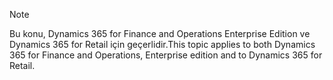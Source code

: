 > [!NOTE]
> <span data-ttu-id="746fa-101">Bu konu, Dynamics 365 for Finance and Operations Enterprise Edition ve Dynamics 365 for Retail için geçerlidir.</span><span class="sxs-lookup"><span data-stu-id="746fa-101">This topic applies to both Dynamics 365 for Finance and Operations, Enterprise edition and to Dynamics 365 for Retail.</span></span> 